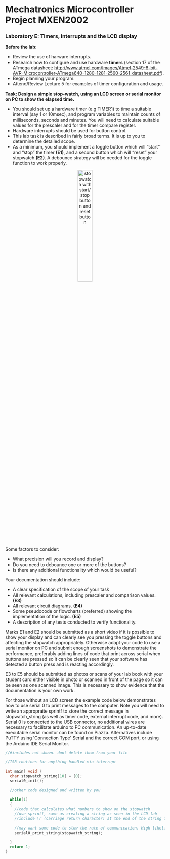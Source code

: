# Mechatronics Microcontroller Project MXEN2002

### Laboratory E: Timers, interrupts and the LCD display

**Before the lab:**
- Review the use of harware interrupts.
- Research how to configure and use hardware **timers** (section 17 of the ATmega datasheet: http://www.atmel.com/Images/Atmel-2549-8-bit-AVR-Microcontroller-ATmega640-1280-1281-2560-2561_datasheet.pdf).
- Begin planning your program.
- Attend/Review Lecture 5 for examples of timer configuration and usage.

**Task: Design a simple stop-watch, using an LCD screen or serial monitor on PC to show the elapsed time.**
- You should set up a hardware timer (e.g TIMER1) to time a suitable interval (say 1 or 10msec), and program variables to maintain counts of milliseconds, seconds and minutes. You will need to calculate suitable values for the prescaler and for the timer compare register.
- Hardware interrupts should be used for button control.
- This lab task is described in fairly broad terms. It is up to you to determine the detailed scope.
- As a minimum, you should implement a toggle button which will “start” and “stop” the timer **(E1)**, and a second button which will “reset” your stopwatch **(E2)**. A debounce strategy will be needed for the toggle function to work properly.

<p align="center"> <img src="https://cdn.rawgit.com/mxeng/mcp-docs/58d989b29e79487f61872b26bb9f59bde3d672a8/labs/stopwatch.svg" alt="stopwatch with start/stop button and reset button" width="30%"> </p>

Some factors to consider:
- What precision will you record and display?
- Do you need to debounce one or more of the buttons?
- Is there any additional functionality which would be useful?

Your documentation should include:
- A clear specification of the scope of your task
- All relevant calculations, including prescaler and comparison values. **(E3)**
- All relevant circuit diagrams. **(E4)**
- Some pseudocode or flowcharts (preferred) showing the implementation of the logic. **(E5)**
- A description of any tests conducted to verify functionality. 

Marks E1 and E2 should be submitted as a short video if it is possible to show your display and can clearly see you pressing the toggle buttons and affecting the stopwatch appropriately. Otherwise adapt your code to use a serial monitor on PC and submit enough screenshots to demonstrate the performance, preferably adding lines of code that print across serial when buttons are pressed so it can be clearly seen that your software has detected a button press and is reacting accordingly.

E3 to E5 should be submitted as photos or scans of your lab book with your student card either visible in photo or scanned in front of the page so it can be seen as one scanned image. This is necessary to show evidence that the documentation is your own work.

For those without an LCD screen the example code below demonstrates how to use serial 0 to print messages to the computer. Note you will need to write an appropraite sprintf to store the correct message in stopwatch_string (as well as timer code, external interrupt code, and more). Serial 0 is connected to the USB connector, no additional wires are necessary to facilitate arduino to PC communication. An up-to-date executable serial monitor can be found on Piazza. Alternatives include PuTTY using 'Connection Type' Serial and the correct COM port, or using the Arduino IDE Serial Monitor.
```c
//#includes not shown. dont delete them from your file

//ISR routines for anything handled via interrupt

int main( void )
  char stopwatch_string[10] = {0};
  serial0_init();
  
  //other code designed and written by you
  
  while(1)
  {
    //code that calculates what numbers to show on the stopwatch
    //use sprintf, same as creating a string as seen in the LCD lab
    //include \r (carriage return character) at the end of the string format
    
    //may want some code to slow the rate of communication. High likelihood of spam.
    serial0_print_string(stopwatch_string);
    
  }
  return 1;
}
 ```
  
